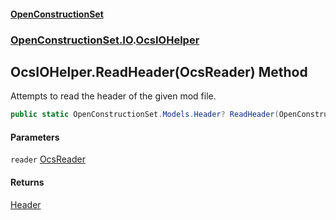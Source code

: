 #### [OpenConstructionSet](index.md 'index')
### [OpenConstructionSet.IO](index.md#OpenConstructionSet_IO 'OpenConstructionSet.IO').[OcsIOHelper](JZTSUWDp1bIPbzqkTvZY3Q.md 'OpenConstructionSet.IO.OcsIOHelper')
## OcsIOHelper.ReadHeader(OcsReader) Method
Attempts to read the header of the given mod file.  
```csharp
public static OpenConstructionSet.Models.Header? ReadHeader(OpenConstructionSet.IO.OcsReader reader);
```
#### Parameters
<a name='OpenConstructionSet_IO_OcsIOHelper_ReadHeader(OpenConstructionSet_IO_OcsReader)_reader'></a>
`reader` [OcsReader](T57tcFO5x0tbza6wZBV1Ww.md 'OpenConstructionSet.IO.OcsReader')  
  
#### Returns
[Header](bjExWrZuBlRDCiIUljjMrA.md 'OpenConstructionSet.Models.Header')  
